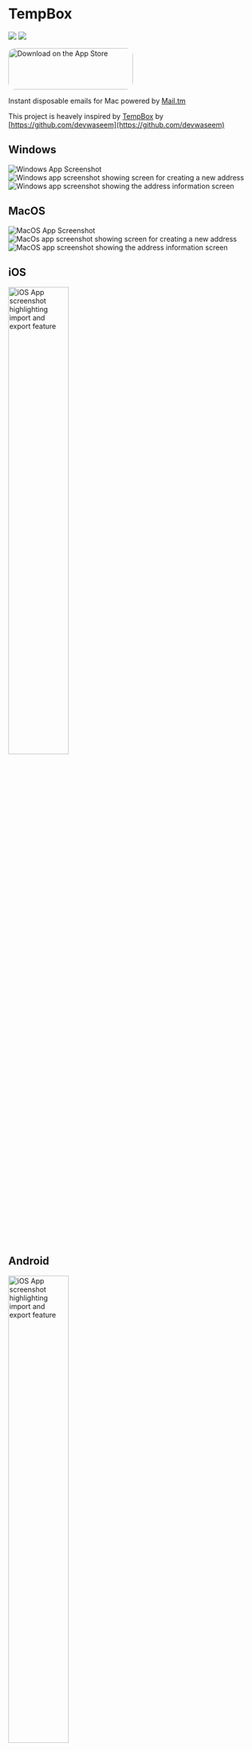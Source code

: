 # TempBox

<a href="https://raw.githubusercontent.com/rishi-singh26/TempBox-Flutter/main/LICENSE"><img src="https://img.shields.io/github/license/rishi-singh26/TempBox-Flutter"></a>
<a href="https://github.com/rishi-singh26/TempBox-Flutter/releases/"><img src="https://img.shields.io/github/v/release/rishi-singh26/TempBox-Flutter?display_name=tag"></a>


<a href="https://apps.apple.com/us/app/tempbox/id6575345984?itsct=apps_box_badge&amp;itscg=30200" style="display: inline-block; overflow: hidden; border-radius: 13px; width: 250px; height: 83px;"><img src="https://tools.applemediaservices.com/api/badges/download-on-the-app-store/black/en-us?size=250x83&amp;releaseDate=1722038400" alt="Download on the App Store" style="border-radius: 13px; width: 250px; height: 83px;"></a>


Instant disposable emails for Mac powered by [Mail.tm](https://mail.tm)

This project is heavely inspired by [TempBox](https://github.com/devwaseem/TempBox/tree/main) by [https://github.com/devwaseem](https://github.com/devwaseem)

## Windows

<img src="screenshots/windows/light/WindowsApp.png" alt="Windows App Screenshot"/>
<img src="screenshots/windows/dark/WindowsNewAddress.png" alt="Windows app screenshot showing screen for creating a new address"/>
<img src="screenshots/windows/light/WindowsAddressInfo.png" alt="Windows app screenshot showing the address information screen"/>

## MacOS

<img src="screenshots/macos/light/MacOsApp.png" alt="MacOS App Screenshot"/>
<img src="screenshots/macos/dark/MacOsNewAddress.png" alt="MacOs app screenshot showing screen for creating a new address"/>
<img src="screenshots/macos/light/MacOsAddressInfo.png" alt="MacOS app screenshot showing the address information screen"/>

## iOS

<!-- <img src="screenshots/ios/light/iOSApp.png" alt="MacOS App Screenshot" width="49%" alt="iOS App Screenshot" /> -->
<img src="screenshots/ios/light/iOSImportExport.png" alt="iOS App screenshot highlighting import and export feature" width="49%" />
<!-- <img src="screenshots/ios/light/iOSAddAddress.png" alt="iOS app screenshot showing screen for creating a new address" width="49%" /> -->
<!-- <img src="screenshots/ios/light/iOSAddressInfo.png" alt="iOS app screenshot showing address information screen" width="49%" /> -->


## Android

<!-- <img src="screenshots/android/light/AndroidApp.png" alt="MacOS App Screenshot" width="49%" alt="iOS App Screenshot" /> -->
<img src="screenshots/android/light/AndroidImportExport.png" alt="iOS App screenshot highlighting import and export feature" width="49%" />
<!-- <img src="screenshots/android/light/AndroidAddAddress.png" alt="iOS app screenshot showing screen for creating a new address" width="49%" /> -->
<!-- <img src="screenshots/android/light/AndroidAddressInfo.png" alt="iOS app screenshot showing address information screen" width="49%" /> -->



## Features
- [x] Multi-Platform Support
- [x] Export and Import email addresses
- [x] Create multiple accounts
- [x] Download attachemnts

## Dependencies
| Dependancy | Use |
|------------|-----|
|[mailtm_client](https://pub.dev/packages/mailtm_client) | for mail.tm API |
|[flutter_bloc](https://pub.dev/packages/flutter_bloc) | for state management |
|[hydrated_bloc](https://pub.dev/packages/hydrated_bloc) | for data persistance |
|[path_provider](https://pub.dev/packages/path_provider) | |
|[flutter_slidable](https://pub.dev/packages/flutter_slidable) | |
|[macos_ui](https://pub.dev/packages/macos_ui) | for creating macos UI |
|[fluent_ui](https://pub.dev/packages/fluent_ui) | for creating windows UI |
|[window_manager](https://pub.dev/packages/window_manager) | for managing window size, title bar, window buttons etc. |
|[url_launcher](https://pub.dev/packages/url_launcher) | for handling URLs |
|[flutter_widget_from_html_core](https://pub.dev/packages/flutter_widget_from_html_core) | for rendering HTML |
|[system_theme](https://pub.dev/packages/system_theme) | to get system accent color |
|[file_picker](https://pub.dev/packages/file_picker) | for import feature |
|[pull_down_button](https://pub.dev/packages/pull_down_button) | for iOS style dropdown button |
|[cupertino_modal_sheet](https://pub.dev/packages/cupertino_modal_sheet) | for iOS style modal sheet |

## Contribute 🤝

If you want to contribute to this project, you're always welcome!
You can contribute by filing issues, bugs and PRs.

### Contributing guidelines:
- Open issue regarding proposed change.
- Repo owner will contact you there.
- If your proposed change is approved, Fork this repo and do changes.
- Open PR against latest `develop` branch. Add nice description in PR.
- You're done!

## 📱 Contact
Connect with us on [Linkedin](https://www.linkedin.com/in/rishi-singh-b2226415b/)

## License

TempBox-Flutter is released under the MIT license. See [LICENSE](https://raw.githubusercontent.com/devwaseem/TempBox/main/LICENSE) for details.
